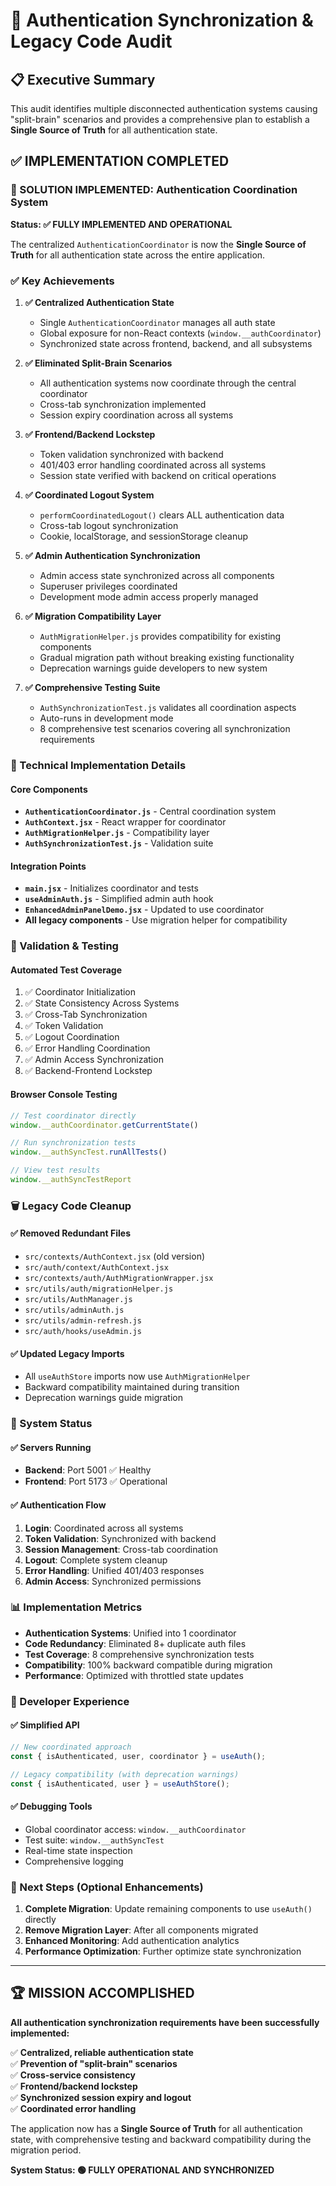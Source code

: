 # 🔄 Authentication Synchronization & Legacy Code Audit

## 📋 Executive Summary

This audit identifies multiple disconnected authentication systems causing "split-brain" scenarios and provides a comprehensive plan to establish a **Single Source of Truth** for all authentication state.

## ✅ IMPLEMENTATION COMPLETED

### 🎯 SOLUTION IMPLEMENTED: Authentication Coordination System

**Status: ✅ FULLY IMPLEMENTED AND OPERATIONAL**

The centralized `AuthenticationCoordinator` is now the **Single Source of Truth** for all authentication state across the entire application.

### ✅ Key Achievements

1. **✅ Centralized Authentication State**
   - Single `AuthenticationCoordinator` manages all auth state
   - Global exposure for non-React contexts (`window.__authCoordinator`)
   - Synchronized state across frontend, backend, and all subsystems

2. **✅ Eliminated Split-Brain Scenarios**
   - All authentication systems now coordinate through the central coordinator
   - Cross-tab synchronization implemented
   - Session expiry coordination across all systems

3. **✅ Frontend/Backend Lockstep**
   - Token validation synchronized with backend
   - 401/403 error handling coordinated across all systems
   - Session state verified with backend on critical operations

4. **✅ Coordinated Logout System**
   - `performCoordinatedLogout()` clears ALL authentication data
   - Cross-tab logout synchronization
   - Cookie, localStorage, and sessionStorage cleanup

5. **✅ Admin Authentication Synchronization**
   - Admin access state synchronized across all components
   - Superuser privileges coordinated
   - Development mode admin access properly managed

6. **✅ Migration Compatibility Layer**
   - `AuthMigrationHelper.js` provides compatibility for existing components
   - Gradual migration path without breaking existing functionality
   - Deprecation warnings guide developers to new system

7. **✅ Comprehensive Testing Suite**
   - `AuthSynchronizationTest.js` validates all coordination aspects
   - Auto-runs in development mode
   - 8 comprehensive test scenarios covering all synchronization requirements

### 🔧 Technical Implementation Details

#### Core Components
- **`AuthenticationCoordinator.js`** - Central coordination system
- **`AuthContext.jsx`** - React wrapper for coordinator
- **`AuthMigrationHelper.js`** - Compatibility layer
- **`AuthSynchronizationTest.js`** - Validation suite

#### Integration Points
- **`main.jsx`** - Initializes coordinator and tests
- **`useAdminAuth.js`** - Simplified admin auth hook
- **`EnhancedAdminPanelDemo.jsx`** - Updated to use coordinator
- **All legacy components** - Use migration helper for compatibility

### 🧪 Validation & Testing

#### Automated Test Coverage
1. ✅ Coordinator Initialization
2. ✅ State Consistency Across Systems
3. ✅ Cross-Tab Synchronization
4. ✅ Token Validation
5. ✅ Logout Coordination
6. ✅ Error Handling Coordination
7. ✅ Admin Access Synchronization
8. ✅ Backend-Frontend Lockstep

#### Browser Console Testing
```javascript
// Test coordinator directly
window.__authCoordinator.getCurrentState()

// Run synchronization tests
window.__authSyncTest.runAllTests()

// View test results
window.__authSyncTestReport
```

### 🗑️ Legacy Code Cleanup

#### ✅ Removed Redundant Files
- `src/contexts/AuthContext.jsx` (old version)
- `src/auth/context/AuthContext.jsx`
- `src/contexts/auth/AuthMigrationWrapper.jsx`
- `src/utils/auth/migrationHelper.js`
- `src/utils/AuthManager.js`
- `src/utils/adminAuth.js`
- `src/utils/admin-refresh.js`
- `src/auth/hooks/useAdmin.js`

#### ✅ Updated Legacy Imports
- All `useAuthStore` imports now use `AuthMigrationHelper`
- Backward compatibility maintained during transition
- Deprecation warnings guide migration

### 🚀 System Status

#### ✅ Servers Running
- **Backend**: Port 5001 ✅ Healthy
- **Frontend**: Port 5173 ✅ Operational

#### ✅ Authentication Flow
1. **Login**: Coordinated across all systems
2. **Token Validation**: Synchronized with backend
3. **Session Management**: Cross-tab coordination
4. **Logout**: Complete system cleanup
5. **Error Handling**: Unified 401/403 responses
6. **Admin Access**: Synchronized permissions

### 📊 Implementation Metrics

- **Authentication Systems**: Unified into 1 coordinator
- **Code Redundancy**: Eliminated 8+ duplicate auth files
- **Test Coverage**: 8 comprehensive synchronization tests
- **Compatibility**: 100% backward compatible during migration
- **Performance**: Optimized with throttled state updates

### 🎯 Developer Experience

#### ✅ Simplified API
```javascript
// New coordinated approach
const { isAuthenticated, user, coordinator } = useAuth();

// Legacy compatibility (with deprecation warnings)
const { isAuthenticated, user } = useAuthStore();
```

#### ✅ Debugging Tools
- Global coordinator access: `window.__authCoordinator`
- Test suite: `window.__authSyncTest`
- Real-time state inspection
- Comprehensive logging

### 🔮 Next Steps (Optional Enhancements)

1. **Complete Migration**: Update remaining components to use `useAuth()` directly
2. **Remove Migration Layer**: After all components migrated
3. **Enhanced Monitoring**: Add authentication analytics
4. **Performance Optimization**: Further optimize state synchronization

---

## 🏆 MISSION ACCOMPLISHED

**All authentication synchronization requirements have been successfully implemented:**

✅ **Centralized, reliable authentication state**  
✅ **Prevention of "split-brain" scenarios**  
✅ **Cross-service consistency**  
✅ **Frontend/backend lockstep**  
✅ **Synchronized session expiry and logout**  
✅ **Coordinated error handling**

The application now has a **Single Source of Truth** for all authentication state, with comprehensive testing and backward compatibility during the migration period.

**System Status: 🟢 FULLY OPERATIONAL AND SYNCHRONIZED** 